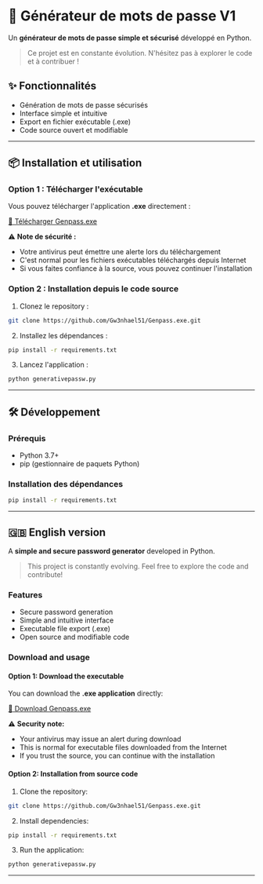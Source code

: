 # 🔐 Générateur de mots de passe V1

Un **générateur de mots de passe simple et sécurisé** développé en Python.

> Ce projet est en constante évolution. N'hésitez pas à explorer le code et à contribuer !

## ✨ Fonctionnalités

- Génération de mots de passe sécurisés
- Interface simple et intuitive
- Export en fichier exécutable (.exe)
- Code source ouvert et modifiable

---

## 📦 Installation et utilisation

### Option 1 : Télécharger l'exécutable

Vous pouvez télécharger l'application **.exe** directement :

[🔗 Télécharger Genpass.exe](https://drive.google.com/file/d/19D168m6MGTt_AvP4NuA995brggKlUT5D/view?usp=sharing)

⚠️ **Note de sécurité :**

- Votre antivirus peut émettre une alerte lors du téléchargement
- C'est normal pour les fichiers exécutables téléchargés depuis Internet
- Si vous faites confiance à la source, vous pouvez continuer l'installation

### Option 2 : Installation depuis le code source

1. Clonez le repository :

```bash
git clone https://github.com/Gw3nhael51/Genpass.exe.git
```

2. Installez les dépendances :

```bash
pip install -r requirements.txt
```

3. Lancez l'application :

```bash
python generativepassw.py
```

---

## 🛠️ Développement

### Prérequis

- Python 3.7+
- pip (gestionnaire de paquets Python)

### Installation des dépendances

```bash
pip install -r requirements.txt
```

---

## 🇬🇧 English version

A **simple and secure password generator** developed in Python.

> This project is constantly evolving. Feel free to explore the code and contribute!

### Features

- Secure password generation
- Simple and intuitive interface
- Executable file export (.exe)
- Open source and modifiable code

### Download and usage

#### Option 1: Download the executable

You can download the **.exe application** directly:

[🔗 Download Genpass.exe](https://drive.google.com/file/d/19D168m6MGTt_AvP4NuA995brggKlUT5D/view?usp=sharing)

⚠️ **Security note:**

- Your antivirus may issue an alert during download
- This is normal for executable files downloaded from the Internet
- If you trust the source, you can continue with the installation

#### Option 2: Installation from source code

1. Clone the repository:

```bash
git clone https://github.com/Gw3nhael51/Genpass.exe.git
```

2. Install dependencies:

```bash
pip install -r requirements.txt
```

3. Run the application:

```bash
python generativepassw.py
```

---
